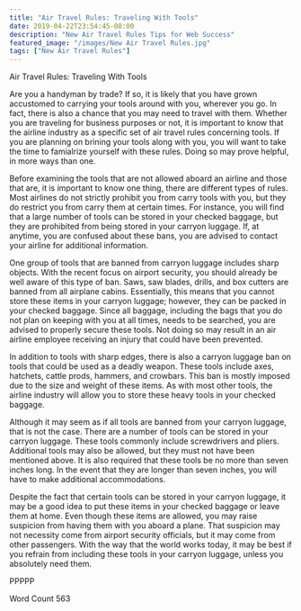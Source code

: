 ```yaml
---
title: "Air Travel Rules: Traveling With Tools"
date: 2019-04-22T23:54:45-08:00
description: "New Air Travel Rules Tips for Web Success"
featured_image: "/images/New Air Travel Rules.jpg"
tags: ["New Air Travel Rules"]
---
```


Air Travel Rules: Traveling With Tools

Are you a handyman by trade?  If so, it is likely that you have grown accustomed to carrying your tools around with you, wherever you go. In fact, there is also a chance that you may need to travel with them. Whether you are traveling for business purposes or not, it is important to know that the airline industry as a specific set of air travel rules concerning tools.  If you are planning on brining your tools along with you, you will want to take the time to famialrize yourself with these rules.  Doing so may prove helpful, in more ways than one.

Before examining the tools that are not allowed aboard an airline and those that are, it is important to know one thing, there are different types of rules.  Most airlines do not strictly prohibit you from carry tools with you, but they do restrict you from carry them at certain times. For instance, you will find that a large number of tools can be stored in your checked baggage, but they are prohibited from being stored in your carryon luggage.  If, at anytime, you are confused about these bans, you are advised to contact your airline for additional information.  

One group of tools that are banned from carryon luggage includes sharp objects. With the recent focus on airport security, you should already be well aware of this type of ban. Saws, saw blades, drills, and box cutters are banned from all airplane cabins. Essentially, this means that you cannot store these items in your carryon luggage; however, they can be packed in your checked baggage.  Since all baggage, including the bags that you do not plan on keeping with you at all times, needs to be searched, you are advised to properly secure these tools. Not doing so may result in an air airline employee receiving an injury that could have been prevented.  

In addition to tools with sharp edges, there is also a carryon luggage ban on tools that could be used as a deadly weapon. These tools include axes, hatchets, cattle prods, hammers, and crowbars.  This ban is mostly imposed due to the size and weight of these items.  As with most other tools, the airline industry will allow you to store these heavy tools in your checked baggage.

Although it may seem as if all tools are banned from your carryon luggage, that is not the case.  There are a number of tools can be stored in your carryon luggage. These tools commonly include screwdrivers and pliers.  Additional tools may also be allowed, but they must not have been mentioned above. It is also required that these tools be no more than seven inches long. In the event that they are longer than seven inches, you will have to make additional accommodations.

Despite the fact that certain tools can be stored in your carryon luggage, it may be a good idea to put these items in your checked baggage or leave them at home.  Even though these items are allowed, you may raise suspicion from having them with you aboard a plane. That suspicion may not necessity come from airport security officials, but it may come from other passengers.  With the way that the world works today, it may be best if you refrain from including these tools in your carryon luggage, unless you absolutely need them.

PPPPP

Word Count 563

